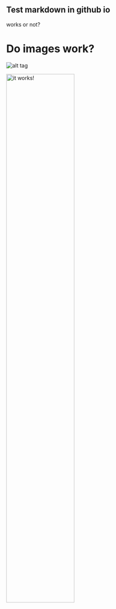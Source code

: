 ## Test markdown in github io


works or not?


# Do images work?

![alt tag](https://user-images.githubusercontent.com/11863217/115650936-90246880-a36d-11eb-86e0-89b75bf4846b.png) 

<img src="https://user-images.githubusercontent.com/11863217/115650936-90246880-a36d-11eb-86e0-89b75bf4846b.png" width="60%" height="60%" alt="it works!">
